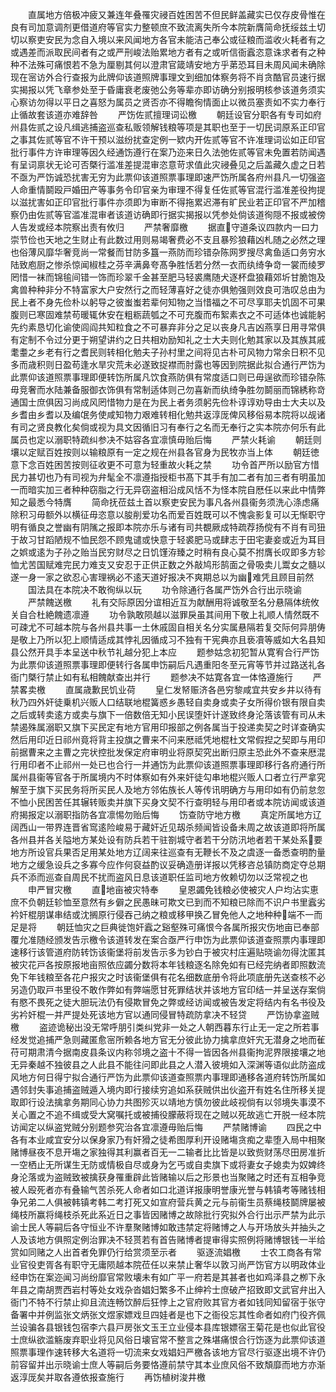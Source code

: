 <!-- { "loadSidebar": true } -->
　　直属地方倍极冲疲又兼连年叠罹灾祲百姓困苦不但民鲜盖藏实已仅存皮骨惟在良有司加意调剂更借道府等官实力整顿庶不致流离失所今本院新膺简命抚绥兹土切切以察吏安民为念自入境以来风闻地方各官未能洁己奉公或征粮而滥收火耗者有之或遇差而派取民间者有之或严刑峻法贻累地方者有之或听信衙蠧恣意诛求者有之种种不法殊可痛恨若不急为厘剔其何以澄肃官箴靖安地方乎苐恐耳目未周风闻未确除现在宻访外合行查报为此牌仰该道照牌事理文到细加体察务将不肖贪酷官员速行据实揭报以凭飞章参处至于昏庸衰老废弛公务等辈亦即访确分别报明核参该道务须实心察访勿得以平日之喜怒为属员之贤否亦不得瞻徇情面止以微员塞责如不实力奉行止循故套该道亦难辞咎
　　严饬佐贰擅理词讼檄
　　朝廷设官分职各有专司如府州县佐贰之设凡缉逃捕盗巡查私贩领解钱粮等项是其职也至于一切民词原系正印官之事其佐贰等官不许干预以滋纷扰查定例一欵内开佐贰等官不许准理词讼如正印官批行事件方许审理等因久经通饬遵行在案乃迩来日久法弛佐贰等官未免置若防闻遇有呈词禀状无论可否槩行滥准差提混审恣意苛求值此灾祲叠见之后盖藏久虚之日若不亟为严饬诚恐扰害无穷为此票仰该道照票事理即速严饬所属各府州县凡一切强盗人命重情鬬殴戸婚田产等事务令印官亲为审理不得复任佐贰等官混行滥准差役拘提以滋扰害如正印官批行事件亦须即为审断不得拖累迟滞有旷民业若正印官不严加稽察仍由佐贰等官滥准混审者该道访确即行据实揭报以凭参处倘该道徇隠不报或被傍人告发或经本院察出责有攸归
　　严禁奢靡檄
　　据直守道条议四款内一曰力崇节俭也天地之生财止有此数过用则易竭奢费必不支且暴殄狼藉凶札随之必然之理也俗薄风靡华奢竞尚一常餐而甘防多簋一燕防而珍错杂陈网罗搜尽禽鱼适口务穷水陆致庖厨之惨杀惊闻椒桂之芬辛满鼻夸髙争胜恬若分然一衣而纨绮争竒一裳而绫罗罔惜一袜而锦毺间错一饰而珍翠千金甚至肥马轻裘鹰随犬逐杯盘狼藉郊圻甘脆饱及禽兽种种非分不特富家大户安然行之而轻薄喜好之徒亦俱勉强则效良可浩叹总由为民上者不身先俭朴以躬导之彼蚩蚩若辈何知物之当惜福之不可尽享耶夫饥固不可果腹则已寒固难禁苟暖辄休安在粗粝蔬瓠之不可充腹而布絮素衣之不可适体也诚能躬先约素恳切化谕使闾阎共知粒食之不可暴弃非分之足以丧身凡吉凶燕享日用寻常俱有定制不令过分更于朔望讲约之日共相劝励知礼之士大夫则化勉其家以及其族其戚耄耋之乡老有行之耆民则转相化勉夫子孙村里之间将见古朴可风物力常余日积不见多而歳积则日盈苟逢水旱灾荒未必遂致捉襟而肘露也等因到院据此拟合通行严饬为此票仰该道照票事理即便转饬所属凡饮食燕防俱有常度适口则已毋逞欲而珍错杂陈毋竞奢而水陆兼备服御衣饰俱有常制适体则己勿喜新而纨绮争胜勿鬬丽而锦綉称竒通国士庶俱因习尚成风罔惜物力是在为民上者务须躬先俭朴谆谆劝导由士大夫以及乡耆由乡耆以及编氓务使咸知物力艰难转相化勉共返淳厐俾风移俗易本院将以觇诸有司之贤良教化矣倘或视为具文因循旧习有奉行之名而无奉行之实本院亦何乐有此属员也定以溺职特疏纠参决不姑容各宜凛慎毋贻后悔
　　严禁火耗谕
　　朝廷则壤以定赋百姓按则以输粮原有一定之规在州县各官身为民牧亦当上体
　　朝廷徳意下念百姓困苦按则征收更不可意为轻重故火耗之禁
　　功令首严所以励官方惜民力甚切也乃有司视为弁髦全不凛遵指授柜书髙下其手有加二者有加三者有明虽加一而暗实加三者种种窃脂之行无异窃盗相沿成风恬不为怪本院自厯任以来此中情弊知之最悉今特膺
　　简命抚莅兹土首以察吏安民为事凡各州县衞务须洗心涤虑痛除积习毋额外以横征毋恣意以朘削爱功名而爱百姓既可以不愧衾影复可以无惭职守明有循良之誉幽有阴隲之报即本院亦乐与诸有司共覩厥成特疏荐扬傥有不肖有司狃于故习甘蹈陋规不恤民怨不顾鬼谴或快意于轻裘肥马或肆志于田宅妻妾或近为耳目之娯或逺为子孙之贻当民穷财尽之日饥馑洊臻之时稍有良心莫不拊膺长叹即多方轸恤尤苦国赋难完民力难支又安忍于正供正数之外敲鸠形鹄面之骨吸卖儿鬻女之髓以遂一身一家之欲忍心害理祸必不逺天道好报决不爽期总以为幽难凭且顾目前然
　　国法具在本院决不敢徇纵以玩
　　功令除通行各属严饬外合行出示晓谕
　　严禁餽送檄
　　礼有交际原因分谊相近互为献酬用将诚敬至名分悬隔体统攸关自合杜絶餽遗凛遵
　　功令孰敢陨越以滋罪戾虽其间用下敬上礼顺人情然既不可疎尤不可越本院与各州县共事一土休戚固自相关名分实属悬隔若复交际何异朋俦是敬上乃所以犯上顺情适成其悖礼因循成习不独有干宪典亦且亵凟等威如大名县知县公然开具手本呈送中秋节礼越分犯上本应
　　题参姑念初犯暂从寛宥合行严饬为此票仰该道照票事理即便转行各属申饬嗣后凡遇重阳冬至元宵等节并过路送礼各衙门槩行禁止如有私相餽献查出并行
　　题参决不姑寛各宜一体恪遵施行
　　严禁畧卖檄
　　直属歳歉民饥业荷
　　皇仁发帑赈济各邑穷黎咸宜共安乡井以待有秋乃四外奸徒乗机兴贩人口结联地棍簧惑乡愚轻自卖身或卖子女所得价银有限自卖之后或转卖逺方或卖与旗下一倍数倍无知小民误堕奸计遂致终身沦落该管有司从未禁遏殊属溺职又旗下买民定有地方官用印报部之例各属当于投递卖契之时详查确实然后用印近日祁州竟将背主投旗之曹来不问来厯祗凭地棍杜文常假揑之契即与用印前据曹来之主曹之完状控批发保定府审明业将原契究出断归原主恐此外不查来厯混行用印者不止祁州一处已也合行一并通饬为此票仰该道照票事理即移行各府通行所属州县衞等官各于所属境内不时体察如有外来奸徒勾串地棍兴贩人口者立行严拿究解至于旗下买民务将所买民人及地方邻佑族长人等传讯明确方与用印如有仍前怠忽不恤小民困苦任其辗转贩卖并旗下买身文契不行查明轻与用印者或本院访闻或该道府揭报定以溺职指防各宜凛惕勿贻后悔
　　饬查防守地方檄
　　真定所属地方辽阔西山一带界连晋省窎逺险峻易于藏奸近见刼杀频闻皆设备未周之故该道即将所属各州县并各关隘地方某处设有防兵若干驻劄城守者若干分防汛地者若干某处系要地方所设官兵果否足用某处地方辽阔来往巡查有无鞭长不及之虞逐一备悉查明酌量地方之缓急设兵之多寡今应作何裒益酌议妥确造册详报以凭移咨总镇防商定夺总期兵不添而巡查自周民不扰而盗风日息该道职任监司地方攸赖切勿以泛常视之也
　　申严冒灾檄
　　直地亩被灾特奉
　　皇恩蠲免钱粮必使被灾人户均沾实恵庶不负朝廷轸恤至意然有乡僻之民愚昧可欺文已到而不知粮已除而不识户书里蠧劣衿奸棍朋谋串结或沈搁原行侵吞己纳之粮或移甲换乙冒免他人之地种种端不一而足是将
　　朝廷恤灾之巨典徙饱奸蠧之谿壑殊可痛恨今各属所报灾伤地亩已奉部覆允准随经颁发告示檄令该道转发在案合亟严行申饬为此票仰该道查照票内事理即速移行该管道府防转饬该衞堡将前发告示多为钞白于被灾村庄遍贴晓谕勿得沈匿其被灾花戸各按原报地亩照依应蠲分数将本年钱粮逐名除免如有已经完纳者即照数流免下年钱粮至各花户报灾之时该衞堡俱有花名细数底册令将此项底册先送查核不必另造仍取戸书里役不敢作弊如有弊端愿甘死罪结状并该地方官印结一并呈送存案倘有愍不畏死之徒大胆玩法仍有侵欺冒免之弊或经访闻或被告发定将结内有名书役及劣衿奸棍一并严提处死该地方官以通同侵冒特疏防拿决不轻贷
　　严饬协拿盗贼檄
　　盗迹诡秘出没无常呼朋引类纠党非一处之人朝西暮东行止无一定之所若事经发觉追捕严急则藏匿愈宻所赖各地方官无分彼此协力擒拿庶奸宄无潜身之地而雈苻可期肃清今据南皮县条议内称邻境之盗十不得一皆因各州县衞拘泥界限接壤之地无异秦越不独彼县之人此县不能往问即此县之人潜入彼境如入深渊等语似此防盗成风地方何日得宁拟合通行严饬为此票仰该道查照票内事理即通移各道府转饬所属如遇邻封失事追捕盗贼遁入境内即行接续穷追如系获贼供出伙盗开有姓名住所移关提取即行设法擒拿务期同心协力共图殄灭以靖地方慎勿彼此岐视倘有以邻境失事漠不关心置之不追不缉或受大窝嘱托或被捕役朦蔽将现在之贼以死故逃亡开脱一经本院访闻定以纵盗党贼分别题参究治各宜凛遵毋贻后悔
　　严禁赌博谕
　　四民之中各有本业咸宜安分以保身家乃有奸猾之徒希图厚利开设赌塲贪痴之辈堕入局中相聚赌博昼夜不息开塲之家独得其利赢者百无一二输者比比皆是以致赀财荡尽田房准折一空栖止无所谋生无防或情极自尽或身为乞丐或自卖旗下或将妻女子媳卖为奴婢终身沦落或为盗贼致被擒获身罹重辟此皆赌输以后之形景也当聚赌之时还有互相争竞被人殴死者亦有叠输气苦杀死人命者如口北道详报康明誉康光誉与韩镇考等赌钱相争兄弟二人俱被韩镇考韩二考打死又如宣府营兵黄之元与前衞生员蔡绳枝鬬牌屡被绳枝所赢将绳枝杀死此系近日之事皆因赌博之故除批行究拟外合行出示严禁为此示谕士民人等嗣后各守恒业不许羣聚赌博如敢违禁定将赌博之人与开场放头并抽头之人及该地方俱照定例治罪决不轻贳若有首告赌博者提审得实照例将赌博银钱一半给赏如同赌之人出首者免罪仍行给赏须至示者
　　驱逐流娼檄
　　士农工商各有常业官役吏胥各有职守无庸陨越本院莅任以来禁止奢华以敦习尚严饬官方以明政体业经申饬在案迩闻习尚纷靡官常败壊未有如广平一府若是其甚者也如鸡泽县之栁下永年县之南胡贾西岩村等处女戏杂沓娼妇繁多不止绅衿士庶破产招致即文武官弁出入衙门不特不行禁止抑且流连畅饮醉后狂悖上之官府败其官方者如钱同知留宿于张守备署中并例监张文炳张文煜家嫖戏旦四娃者是也下之衙役忘其性命者如府门役齐佩兰设骗各县银钱包宿李六县戸房张文玉王立业侵本县库银嫖宿王菊花是也似此官役士庶纵欲滥觞废弃职业将见风俗日壊官常不整言之殊堪痛恨合行饬逐为此票仰该道照票事理作速转移大名道将一切流来女戏娼妇严檄各该地方官尽行驱逐出境不许仍前容留并出示晓谕士庶人等嗣后务要恪遵前禁守其本业庶风俗不致頽靡而地方亦渐返淳厐矣并取各遵依报查施行
　　再饬植树浚井檄
